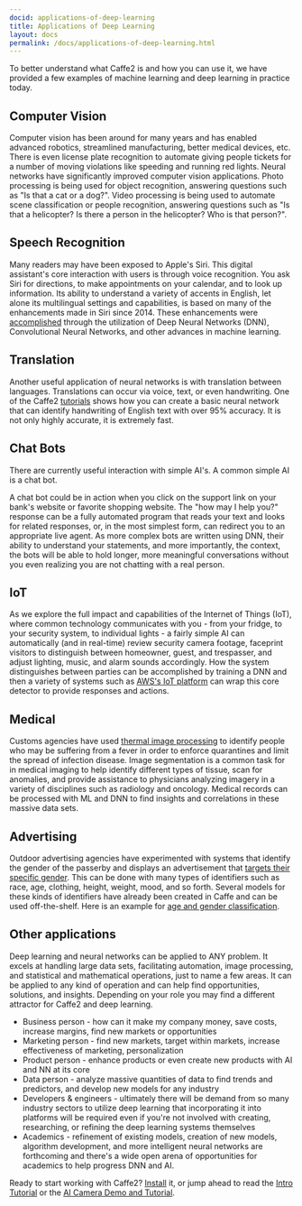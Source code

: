 ```yaml
---
docid: applications-of-deep-learning
title: Applications of Deep Learning
layout: docs
permalink: /docs/applications-of-deep-learning.html
---
```


To better understand what Caffe2 is and how you can use it, we have provided a few examples of machine learning and deep learning in practice today.

## Computer Vision

Computer vision has been around for many years and has enabled advanced robotics, streamlined manufacturing, better medical devices, etc. There is even license plate recognition to automate giving people tickets for a number of moving violations like speeding and running red lights. Neural networks have significantly improved computer vision applications. Photo processing is being used for object recognition, answering questions such as "Is that a cat or a dog?".  Video processing is being used to automate scene classification or people recognition, answering questions such as "Is that a helicopter? Is there a person in the helicopter? Who is that person?".

## Speech Recognition

Many readers may have been exposed to Apple's Siri. This digital assistant's core interaction with users is through voice recognition. You ask Siri for directions, to make appointments on your calendar, and to look up information. Its ability to understand a variety of accents in English, let alone its multilingual settings and capabilities, is based on many of the enhancements made in Siri since 2014. These enhancements were [accomplished](https://backchannel.com/an-exclusive-look-at-how-ai-and-machine-learning-work-at-apple-8dbfb131932b#.eiae77d82) through the utilization of Deep Neural Networks (DNN), Convolutional Neural Networks, and other advances in machine learning.

## Translation

Another useful application of neural networks is with translation between languages. Translations can occur via voice, text, or even handwriting. One of the Caffe2 [tutorials](tutorials) shows how you can create a basic neural network that can identify handwriting of English text with over 95% accuracy. It is not only highly accurate, it is extremely fast.

## Chat Bots

There are currently useful interaction with simple AI's. A common simple AI is a chat bot.

A chat bot could be in action when you click on the support link on your bank's website or favorite shopping website. The "how may I help you?" response can be a fully automated program that reads your text and looks for related responses, or, in the most simplest form, can redirect you to an appropriate live agent. As more complex bots are written using DNN, their ability to understand your statements, and more importantly, the context, the bots will be able to hold longer, more meaningful conversations without you even realizing you are not chatting with a real person.

## IoT

As we explore the full impact and capabilities of the Internet of Things (IoT), where common technology communicates with you - from your fridge, to your security system, to individual lights - a fairly simple AI can automatically (and in real-time) review security camera footage, faceprint visitors to distinguish between homeowner, guest, and trespasser, and adjust lighting, music, and alarm sounds accordingly. How the system distinguishes between parties can be accomplished by training a DNN and then a variety of systems such as [AWS's IoT platform](https://aws.amazon.com/iot/) can wrap this core detector to provide responses and actions.

## Medical

Customs agencies have used [thermal image processing](https://www.ncbi.nlm.nih.gov/pmc/articles/PMC3016318/) to identify people who may be suffering from a fever in order to enforce quarantines and limit the spread of infection disease. Image segmentation is a common task for in medical imaging to help identify different types of tissue, scan for anomalies, and provide assistance to physicians analyzing imagery in a variety of disciplines such as radiology and oncology. Medical records can be processed with ML and DNN to find insights and correlations in these massive data sets.    

## Advertising

Outdoor advertising agencies have experimented with systems that identify the gender of the passerby and displays an advertisement that [targets their specific gender](http://www.psfk.com/2015/06/astra-beer-gender-detection-billboard-advertises-to-women.html). This can be done with many types of identifiers such as race, age, clothing, height, weight, mood, and so forth. Several models for these kinds of identifiers have already been created in Caffe and can be used off-the-shelf. Here is an example for [age and gender classification](https://gist.github.com/GilLevi/c9e99062283c719c03de).

## Other applications

Deep learning and neural networks can be applied to ANY problem. It excels at handling large data sets, facilitating automation, image processing, and statistical and mathematical operations, just to name a few areas. It can be applied to any kind of operation and can help find opportunities, solutions, and insights. Depending on your role you may find a different attractor for Caffe2 and deep learning.

- Business person - how can it make my company money, save costs, increase margins, find new markets or opportunities
- Marketing person - find new markets, target within markets, increase effectiveness of marketing, personalization
- Product person - enhance products or even create new products with AI and NN at its core
- Data person - analyze massive quantities of data to find trends and predictors, and develop new models for any industry
- Developers & engineers - ultimately there will be demand from so many industry sectors to utilize deep learning that incorporating it into platforms will be required even if you're not involved with creating, researching, or refining the deep learning systems themselves
- Academics - refinement of existing models, creation of new models, algorithm development, and more intelligent neural networks are forthcoming and there's a wide open arena of opportunities for academics to help progress DNN and AI.

Ready to start working with Caffe2? [Install](getting-started) it, or jump ahead to read the [Intro Tutorial](intro-tutorial) or the [AI Camera Demo and Tutorial](AI-Camera-demo-android).
